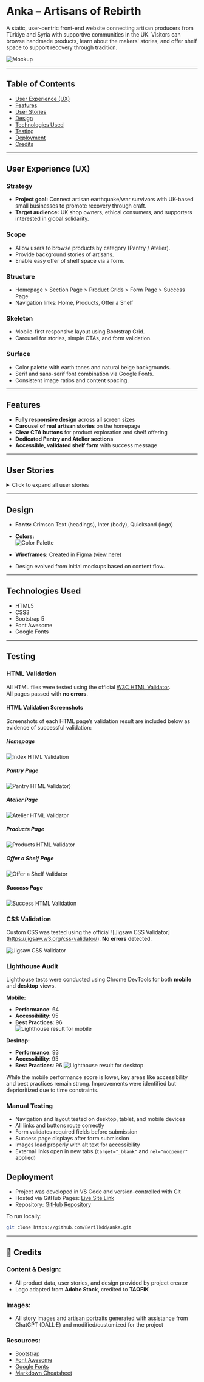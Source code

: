 
# Anka – Artisans of Rebirth

A static, user-centric front-end website connecting artisan producers from Türkiye and Syria with supportive communities in the UK. Visitors can browse handmade products, learn about the makers' stories, and offer shelf space to support recovery through tradition.

![Mockup](https://github.com/Berilkdd/anka/blob/main/design-images/all-devices-black.png)


---

## Table of Contents

- [User Experience (UX)](#user-experience-ux)
- [Features](#features)
- [User Stories](#user-stories)
- [Design](#design)
- [Technologies Used](#technologies-used)
- [Testing](#testing)
- [Deployment](#deployment)
- [Credits](#credits)

---

## User Experience (UX)

### Strategy
- **Project goal:** Connect artisan earthquake/war survivors with UK-based small businesses to promote recovery through craft.
- **Target audience:** UK shop owners, ethical consumers, and supporters interested in global solidarity.

### Scope
- Allow users to browse products by category (Pantry / Atelier).
- Provide background stories of artisans.
- Enable easy offer of shelf space via a form.

### Structure
- Homepage > Section Page > Product Grids > Form Page > Success Page
- Navigation links: Home, Products, Offer a Shelf

### Skeleton
- Mobile-first responsive layout using Bootstrap Grid.
- Carousel for stories, simple CTAs, and form validation.

### Surface
- Color palette with earth tones and natural beige backgrounds.
- Serif and sans-serif font combination via Google Fonts.
- Consistent image ratios and content spacing.

---

## Features

- **Fully responsive design** across all screen sizes
- **Carousel of real artisan stories** on the homepage
- **Clear CTA buttons** for product exploration and shelf offering
- **Dedicated Pantry and Atelier sections**
- **Accessible, validated shelf form** with success message

---

## User Stories

<details>
<summary>Click to expand all user stories</summary>

### Must-Have

#### **User Story 1: Mobile-friendly navigation and responsive design**
_As a First-Time Visitor, I need intuitive navigation and a responsive design so I can access Anka’s content easily on my phone or desktop._

**Acceptance Criteria:**
- Works across devices
- Simple navbar: Home, Products, Offer a Shelf
- Sticky or hamburger nav

**Tasks:**
- Responsive Bootstrap layout
- Simplified navbar structure

---

#### **User Story 2: Impactful homepage with mission and stories**
_As a Curious Visitor, I want to immediately understand what Anka does and feel inspired by its impact._

**Acceptance Criteria:**
- Clear headline, short mission
- Carousel with portraits/quotes
- Main CTA + subtle shelf link

**Tasks:**
- Build structured homepage
- Connect carousel to story grid

---

#### **User Story 3: View artisan product categories and items**
_As a Shop Owner, I want to browse Pantry and Atelier separately so I can decide what fits my store._

**Acceptance Criteria:**
- Section intro with two blocks
- Separate product grids
- Labels with region/producer

**Tasks:**
- Grid-based layout for products
- Reusable label design system

---

#### **User Story 4: Simple form to offer shelf space**
_As a Supporter, I want to fill in a form to offer shelf space so I can be contacted by Anka._

**Acceptance Criteria:**
- Fields: Name, Shop, Email, Address, Phone
- Redirect to poetic success message

**Tasks:**
- Form with validation
- Success page confirmation

---

### Should-Have

#### **User Story 5: Access shelf form directly from homepage**
_As a Returning Visitor, I want to go straight to the form so I don’t need to browse again._

**Acceptance Criteria:**
- Link below homepage CTA
- Persistent navbar link

**Tasks:**
- Low-weight shelf CTA styling

---

#### **User Story 6: Understand producers behind each product**
_As a Shop Owner, I want to see who made each item so I can share their story with my customers._

**Acceptance Criteria:**
- Structured label text
- Uniform product tile style

**Tasks:**
- Design and add short labels

---

### Could-Have

#### **User Story 7: Add a personal story carousel or testimonial section**
_As a Visitor, I want to hear from real people so I feel more confident in Anka’s mission._

**Acceptance Criteria:**
- Story cards with names/faces
- Mobile-friendly carousel

**Tasks:**
- Add carousel to homepage
- Populate with authentic story visuals

</details>

---

## Design

- **Fonts:** Crimson Text (headings), Inter (body), Quicksand (logo)
- **Colors:**  
![Color Palette](https://github.com/Berilkdd/anka/blob/main/assets/design-images/all-devices-black.png)

- **Wireframes:** Created in Figma ([view here](https://www.figma.com/design/dz9qBsNOYxKX5iWGIIndAN))
- Design evolved from initial mockups based on content flow.

---

## Technologies Used

- HTML5
- CSS3
- Bootstrap 5
- Font Awesome
- Google Fonts

---

## Testing

### HTML Validation  
All HTML files were tested using the official [W3C HTML Validator](https://validator.w3.org/).  
All pages passed with **no errors**.

#### HTML Validation Screenshots  
Screenshots of each HTML page’s validation result are included below as evidence of successful validation:

##### Homepage
![Index HTML Validation](https://github.com/Berilkdd/anka/blob/main/test-results/home-html-validator.png)

##### Pantry Page
![Pantry HTML Validator)](https://github.com/Berilkdd/anka/blob/main/test-results/pantry-html-validator.png)

##### Atelier Page
![Atelier HTML Validator](https://github.com/Berilkdd/anka/blob/main/test-results/atelier-html-validator.png)

##### Products Page
![Products HTML Validator](https://github.com/Berilkdd/anka/blob/main/test-results/products-html-validator.png)

##### Offer a Shelf Page
![Offer a Shelf Validator](https://github.com/Berilkdd/anka/blob/main/test-results/offer-a-shelf-html-validator.png)

##### Success Page
![Success HTML Validation](https://github.com/Berilkdd/anka/blob/main/test-results/success-html-validator.png)

### CSS Validation  
Custom CSS was tested using the official ![Jigsaw CSS Validator] (https://jigsaw.w3.org/css-validator/).
**No errors** detected.

 ![Jigsaw CSS Validator](https://github.com/Berilkdd/anka/blob/main/test-results/css-validator.png) 

### Lighthouse Audit  
Lighthouse tests were conducted using Chrome DevTools for both **mobile** and **desktop** views.

**Mobile:**
- **Performance**: 64  
- **Accessibility**: 95  
- **Best Practices**: 96  
![Lighthouse result for mobile](https://github.com/Berilkdd/anka/blob/main/test-results/lighthouse-mobile-test.png)

**Desktop:**
- **Performance**: 93  
- **Accessibility**: 95  
- **Best Practices**: 96 
![Lighthouse result for desktop](https://github.com/Berilkdd/anka/blob/main/test-results/lighthouse-desktop-test.png)

While the mobile performance score is lower, key areas like accessibility and best practices remain strong. Improvements were identified but deprioritized due to time constraints.

### Manual Testing  
- Navigation and layout tested on desktop, tablet, and mobile devices  
- All links and buttons route correctly  
- Form validates required fields before submission  
- Success page displays after form submission  
- Images load properly with alt text for accessibility  
- External links open in new tabs (`target="_blank"` and `rel="noopener"` applied)

## Deployment

- Project was developed in VS Code and version-controlled with Git
- Hosted via GitHub Pages: [Live Site Link](https://berilkdd.github.io/anka/)
- Repository: [GitHub Repository](https://github.com/Berilkdd/anka)

To run locally:
```bash
git clone https://github.com/Berilkdd/anka.git
```

---

## 🧾 Credits

### Content & Design:
- All product data, user stories, and design provided by project creator
- Logo adapted from **Adobe Stock**, credited to **TAOFIK**

### Images:
- All story images and artisan portraits generated with assistance from ChatGPT (DALL·E) and modified/customized for the project

### Resources:
- [Bootstrap](https://getbootstrap.com/)
- [Font Awesome](https://fontawesome.com/)
- [Google Fonts](https://fonts.google.com/)
- [Markdown Cheatsheet](https://github.com/adam-p/markdown-here/wiki/Markdown-Cheatsheet)




[def]: test-results/lighthouse-test.png